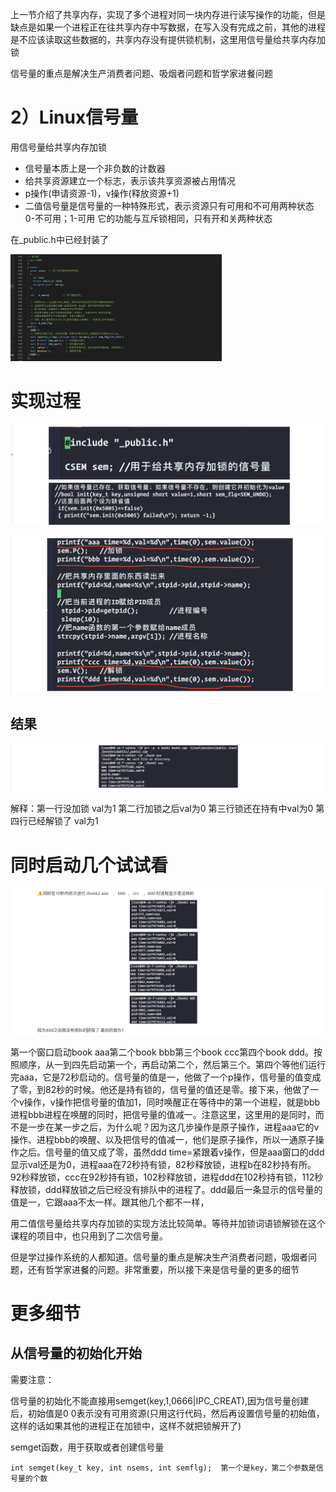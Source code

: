 上一节介绍了共享内存，实现了多个进程对同一块内存进行读写操作的功能，但是缺点是如果一个进程正在往共享内存中写数据，在写入没有完成之前，其他的进程是不应该读取这些数据的，共享内存没有提供锁机制，这里用信号量给共享内存加锁

信号量的重点是解决生产消费者问题、吸烟者问题和哲学家进餐问题

2）Linux信号量
===

用信号量给共享内存加锁

- 信号量本质上是一个非负数的计数器
- 给共享资源建立一个标志，表示该共享资源被占用情况
- p操作(申请资源-1)，v操作(释放资源+1)
- 二值信号量是信号量的一种特殊形式，表示资源只有可用和不可用两种状态  0-不可用；1-可用    它的功能与互斥锁相同，只有开和关两种状态

在_public.h中已经封装了

<img src="images/image-20230418214508909.png" alt="image-20230418214508909" style="zoom: 33%;" />



实现过程
===

![image-20230418215406249](images/image-20230418215406249.png)

![image-20230418215424725](images/image-20230418215424725.png)

结果
---

![image-20230418215558529](images/image-20230418215558529.png)

解释：第一行没加锁 val为1 第二行加锁之后val为0   第三行锁还在持有中val为0   第四行已经解锁了 val为1

同时启动几个试试看
===

![image-20230418220545293](images/image-20230418220545293.png)

第一个窗口启动book aaa第二个book bbb第三个book ccc第四个book ddd。按照顺序，从一到四先启动第一个，再启动第二个，然后第三个。第四个等他们运行完aaa，它是72秒启动的。信号量的值是一，他做了一个p操作，信号量的值变成了零，到82秒的时候。他还是持有锁的，信号量的值还是零。接下来，他做了一个v操作，v操作把信号量的值加1，同时唤醒正在等待中的第一个进程，就是bbb进程bbb进程在唤醒的同时，把信号量的值减一。注意这里，这里用的是同时，而不是一步在某一步之后，为什么呢？因为这几步操作是原子操作，进程aaa它的v操作、进程bbb的唤醒、以及把信号的值减一，他们是原子操作，所以一通原子操作之后。信号量的值又成了零，虽然ddd time=紧跟着v操作，但是aaa窗口的ddd显示val还是为0，进程aaa在72秒持有锁，82秒释放锁，进程b在82秒持有所。92秒释放锁，ccc在92秒持有锁，102秒释放锁，进程ddd在102秒持有锁，112秒释放锁，ddd释放锁之后已经没有排队中的进程了。ddd最后一条显示的信号量的值是一，它跟aaa不太一样。跟其他几个都不一样，

用二值信号量给共享内存加锁的实现方法比较简单。等待并加锁词语锁解锁在这个课程的项目中，也只用到了二次信号量。

但是学过操作系统的人都知道。信号量的重点是解决生产消费者问题，吸烟者问题，还有哲学家进餐的问题。非常重要，所以接下来是信号量的更多的细节



更多细节
===

从信号量的初始化开始
---

需要注意：

信号量的初始化不能直接用semget(key,1,0666|IPC_CREAT),因为信号量创建后，初始值是0  0表示没有可用资源(只用这行代码，然后再设置信号量的初始值，这样的话如果其他的进程正在加锁中，这样不就把锁解开了)

semget函数，用于获取或者创建信号量

```
int semget(key_t key, int nsems, int semflg);  第一个是key，第二个参数是信号量的个数
```

